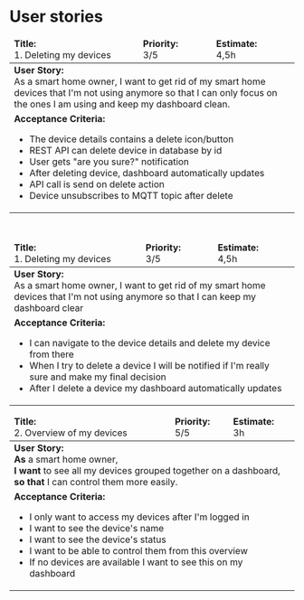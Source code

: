 # User stories

<table>
  <thead>
    <tr>
      <td><b>Title:</b> <br>1. Deleting my devices</td>
      <td><b>Priority:</b> <br> 3/5</td>
      <td><b>Estimate:</b> <br> 4,5h</td>
    </tr>
  </thead>
  <tbody>
    <tr>
      <td colspan="3">
        <b>User Story:</b><br> 
        As a smart home owner,
        I want to get rid of my smart home devices that I'm not using anymore
        so that I can only focus on the ones I am using and keep my dashboard clean.</td>
    </tr>
    <tr>
      <td colspan="3">
        <b>Acceptance Criteria:</b><br>
          <ul>
            <li>The device details contains a delete icon/button</li>
            <li>REST API can delete device in database by id</li>
            <li>User gets "are you sure?" notification</li>
            <li>After deleting device, dashboard automatically updates</li>
            <li>API call is send on delete action</li>
            <li>Device unsubscribes to MQTT topic after delete</li>
          </ul>
        </td>
    </tr>
  </tbody>
</table>

<br>

<table>
  <thead>
    <tr>
      <td><b>Title:</b> <br>1. Deleting my devices</td>
      <td><b>Priority:</b> <br> 3/5</td>
      <td><b>Estimate:</b> <br> 4,5h</td>
    </tr>
  </thead>
  <tbody>
    <tr>
      <td colspan="3">
        <b>User Story:</b><br> 
        As a smart home owner,
        I want to get rid of my smart home devices that I'm not using anymore
        so that I can keep my dashboard clear</td>
    </tr>
    <tr>
      <td colspan="3">
        <b>Acceptance Criteria:</b><br>
          <ul>
            <li>I can navigate to the device details and delete my device from there</li>
            <li>When I try to delete a device I will be notified if I'm really sure and make my final decision</li>
            <li>After I delete a device my dashboard automatically updates</li>
          </ul>
        </td>
    </tr>
  </tbody>
</table>

<table>
  <thead>
    <tr>
      <td><b>Title:</b> <br>2. Overview of my devices</td>
      <td><b>Priority:</b> <br> 5/5</td>
      <td><b>Estimate:</b> <br> 3h</td>
    </tr>
  </thead>
  <tbody>
    <tr>
      <td colspan="3">
        <b>User Story:</b><br> 
        <b>As</b> a smart home owner, <br>
        <b>I want</b> to see all my devices grouped together on a dashboard, <br>
        <b>so that</b> I can control them more easily.</td>
    </tr>
    <tr>
      <td colspan="3">
        <b>Acceptance Criteria:</b><br>
          <ul>
            <li>I only want to access my devices after I'm logged in</li>
            <li>I want to see the device's name</li>
            <li>I want to see the device's status</li>
            <li>I want to be able to control them from this overview</li>
            <li>If no devices are available I want to see this on my dashboard</li>
          </ul>
        </td>
    </tr>
  </tbody>
</table>
